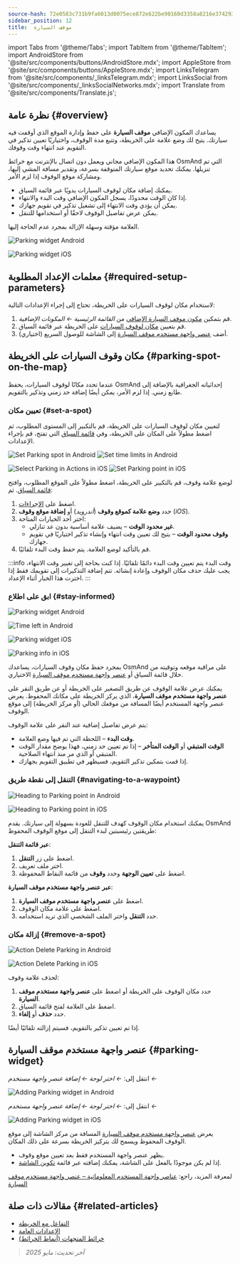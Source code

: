 ```yaml
---
source-hash: 72e0583c731b9fa6013d0075ece872e622be90160d3358a8216e374293cf5f00
sidebar_position: 12
title:  موقف السيارة
---
```

import Tabs from '@theme/Tabs';
import TabItem from '@theme/TabItem';
import AndroidStore from '@site/src/components/buttons/AndroidStore.mdx';
import AppleStore from '@site/src/components/buttons/AppleStore.mdx';
import LinksTelegram from '@site/src/components/_linksTelegram.mdx';
import LinksSocial from '@site/src/components/_linksSocialNetworks.mdx';
import Translate from '@site/src/components/Translate.js';



## نظرة عامة {#overview}

يساعدك المكون الإضافي **موقف السيارة** على حفظ وإدارة الموقع الذي أوقفت فيه سيارتك. يتيح لك وضع علامة على الخريطة، وتتبع مدة الوقوف، واختياريًا تعيين تذكير في التقويم عند انتهاء وقت وقوفك.

هذا المكون الإضافي مجاني ويعمل دون اتصال بالإنترنت مع خرائط OsmAnd التي تم تنزيلها. يمكنك تحديد موقع سيارتك المتوقفة بسرعة، وتقدير مسافة المشي إليها، ومشاركة موقع الوقوف إذا لزم الأمر.

- يمكنك إضافة مكان لوقوف السيارات يدويًا عبر قائمة السياق.
- إذا كان الوقت محدودًا، يسجل المكون الإضافي وقت البدء والانتهاء.
- يمكن أن يؤدي وقت الانتهاء إلى تشغيل تذكير في تقويم جهازك.
- يمكن عرض تفاصيل الوقوف لاحقًا أو استخدامها للتنقل.

العلامة مؤقتة وسهلة الإزالة بمجرد عدم الحاجة إليها.

<Tabs groupId="operating-systems">

<TabItem value="android" label="أندرويد">

![Parking widget Android](@site/static/img/plugins/parking/parking_widget_android.png)

</TabItem>

<TabItem value="ios" label="iOS">

![Parking widget iOS](@site/static/img/plugins/parking/parking_widget_ios.png)

</TabItem>

</Tabs>


## معلمات الإعداد المطلوبة {#required-setup-parameters}

لاستخدام مكان لوقوف السيارات على الخريطة، تحتاج إلى إجراء الإعدادات التالية:

1. قم بتمكين [مكون موقف السيارة الإضافي](../plugins/index.md#enable--disable) من *القائمة الرئيسية ← المكونات الإضافية*.
2. قم بتعيين [مكان لوقوف السيارات](#set-a-spot) على الخريطة عبر قائمة السياق.
3. (اختياري) أضف [عنصر واجهة مستخدم موقف السيارة](#parking-widget) إلى الشاشة للوصول السريع.


## مكان وقوف السيارات على الخريطة {#parking-spot-on-the-map}

عندما تحدد مكانًا لوقوف السيارات، يحفظ OsmAnd إحداثياته الجغرافية بالإضافة إلى طابع زمني. إذا لزم الأمر، يمكن أيضًا إضافة حد زمني وتذكير بالتقويم.


### تعيين مكان {#set-a-spot}

لتعيين مكان لوقوف السيارات على الخريطة، قم بالتكبير إلى المستوى المطلوب، ثم اضغط مطولاً على المكان على الخريطة، وفي [قائمة السياق](../map/map-context-menu.md) التي تفتح، قم بإجراء الإعدادات.

<Tabs groupId="operating-systems">

<TabItem value="android" label="أندرويد">

![Set Parking spot in Android](@site/static/img/plugins/parking/and_set_p_point_limit.png) ![Set time limits in Android](@site/static/img/plugins/parking/and_set_p_point4_.png)

</TabItem>

<TabItem value="ios" label="iOS">

![Select Parking in Actions in iOS](@site/static/img/plugins/parking/ios_set_p_point2.png) ![Set Parking point in iOS](@site/static/img/plugins/parking/ios_set_p_point3_-2.png)

</TabItem>

</Tabs>

لوضع علامة وقوف، قم بالتكبير على الخريطة، اضغط مطولاً على الموقع المطلوب، وافتح [قائمة السياق](../map/map-context-menu.md). ثم:

1. اضغط على [الإجراءات](../map/map-context-menu#actions).
2. حدد **وضع علامة كموقع وقوف** (*أندرويد*) أو **إضافة موقع وقوف** (*iOS*).
3. اختر أحد الخيارات المتاحة:
   - **غير محدود الوقت** – يضيف علامة أساسية بدون عد تنازلي.
   - **وقوف محدود الوقت** – يتيح لك تعيين وقت انتهاء وإنشاء تذكير اختياريًا في تقويم جهازك.
4. قم بالتأكيد لوضع العلامة. يتم حفظ وقت البدء تلقائيًا.

:::info وقت البدء
يتم تعيين وقت البدء دائمًا تلقائيًا. إذا كنت بحاجة إلى تغيير وقت الانتهاء، يجب عليك حذف مكان الوقوف وإعادة إنشائه. تتم إضافة التذكيرات إلى تقويمك فقط إذا اخترت هذا الخيار أثناء الإعداد.
:::


### ابق على اطلاع {#stay-informed}

<Tabs groupId="operating-systems">

<TabItem value="android" label="أندرويد">

![Parking widget Android](@site/static/img/plugins/parking/parking_widget_android.png)

![Time left in Android](@site/static/img/plugins/parking/and_parking_info_left.png)

</TabItem>

<TabItem value="ios" label="iOS">

![Parking widget iOS](@site/static/img/plugins/parking/parking_widget_ios.png)

![Parking info in iOS](@site/static/img/plugins/parking/ios_parking_info.png)


</TabItem>

</Tabs>

بمجرد حفظ مكان وقوف السيارات، يساعدك OsmAnd على مراقبة موقعه وتوقيته من خلال قائمة السياق أو [عنصر واجهة مستخدم موقف السيارة](#parking-widget) الاختياري.

يمكنك عرض علامة الوقوف عن طريق التصغير على الخريطة أو عن طريق النقر على **عنصر واجهة مستخدم موقف السيارة**، الذي يركز الخريطة على مكانك المحفوظ. يعرض عنصر واجهة المستخدم أيضًا المسافة من موقعك الحالي (أو مركز الخريطة) إلى موقع الوقوف.

يتم عرض تفاصيل إضافية عند النقر على علامة الوقوف:

- **وقت البدء** – اللحظة التي تم فيها وضع العلامة.
- **الوقت المتبقي** أو **الوقت المتأخر** – إذا تم تعيين حد زمني، فهذا يوضح مقدار الوقت المتبقي أو الذي مر منذ انتهاء الصلاحية.
- إذا قمت بتمكين تذكير التقويم، فسيظهر في تطبيق التقويم بجهازك.


### التنقل إلى نقطة طريق {#navigating-to-a-waypoint}

<Tabs groupId="operating-systems">

<TabItem value="android" label="أندرويد">

![Heading to Parking point in Android](@site/static/img/plugins/parking/and_navigating_to_parking.png)

</TabItem>

<TabItem value="ios" label="iOS">

![Heading to Parking point in iOS](@site/static/img/plugins/parking/ios_going_to_parking.png)

</TabItem>

</Tabs>

يمكنك استخدام مكان الوقوف كهدف للتنقل للعودة بسهولة إلى سيارتك. يقدم OsmAnd طريقتين رئيسيتين لبدء التنقل إلى موقع الوقوف المحفوظ:

**عبر قائمة التنقل**:

1. اضغط على زر **التنقل**.
2. اختر ملف تعريف.
3. اضغط على **تعيين الوجهة** وحدد **وقوف** من قائمة النقاط المحفوظة.

**عبر عنصر واجهة مستخدم موقف السيارة**:

1. اضغط على **عنصر واجهة مستخدم موقف السيارة**.
2. اضغط على علامة مكان الوقوف.
3. حدد **التنقل** واختر الملف الشخصي الذي تريد استخدامه.


### إزالة مكان {#remove-a-spot}

<Tabs groupId="operating-systems">

<TabItem value="android" label="أندرويد">

![Action Delete Parking in Android](@site/static/img/map/context_menu_limited_parking.png)

</TabItem>

<TabItem value="ios" label="iOS">

<!-- ![Action Delete Parking in Android](@site/static/img/map/context_menu_limited_parking.png) -->

![Action Delete Parking in iOS](@site/static/img/map/context_menu_limited_parking_ios.png)

</TabItem>

</Tabs>

لحذف علامة وقوف:

1. حدد مكان الوقوف على الخريطة أو اضغط على **عنصر واجهة مستخدم موقف السيارة**.
2. اضغط على العلامة لفتح قائمة السياق.
3. حدد **حذف** أو **إلغاء**.

إذا تم تعيين تذكير بالتقويم، فسيتم إزالته تلقائيًا أيضًا.


## عنصر واجهة مستخدم موقف السيارة {#parking-widget}

<Tabs groupId="operating-systems">

<TabItem value="android" label="أندرويد">

انتقل إلى: *<Translate android="true" ids="shared_string_menu,map_widget_config"/> ← اختر لوحة ← إضافة عنصر واجهة مستخدم ← <Translate android="true" ids="map_widget_parking"/>*

![Adding Parking widget in Android](@site/static/img/plugins/parking/and_adding_parking_widget_andr.png)

</TabItem>

<TabItem value="ios" label="iOS">

انتقل إلى: *<Translate ios="true" ids="shared_string_menu,layer_map_appearance"/> ← اختر لوحة ← إضافة عنصر واجهة مستخدم ← <Translate ios="true" ids="parking_place"/>*

![Adding Parking widget in iOS](@site/static/img/plugins/parking/ios_adding_parking_widget-2.png)

</TabItem>

</Tabs>

يعرض [عنصر واجهة مستخدم موقف السيارة](../widgets/info-widgets.md#parking-widget) المسافة من مركز الشاشة إلى موقع الوقوف المحفوظ ويسمح لك بتركيز الخريطة بسرعة على ذلك المكان.

- يظهر عنصر واجهة المستخدم فقط بعد تعيين موقع وقوف.
- إذا لم يكن موجودًا بالفعل على الشاشة، يمكنك إضافته عبر قائمة [تكوين الشاشة](../widgets/configure-screen.md).

لمعرفة المزيد، راجع: [عناصر واجهة المستخدم المعلوماتية – عنصر واجهة مستخدم موقف السيارة](https://osmand.net/docs/user/widgets/info-widgets#parking-widget)


## مقالات ذات صلة {#related-articles}

- [التفاعل مع الخريطة](../../user/map/interact-with-map.md)
- [الإعدادات العامة](../../user/personal/global-settings.md)
- [خرائط المتجهات (أنماط الخرائط)](../../user/map/vector-maps.md)

> *آخر تحديث: مايو 2025*
